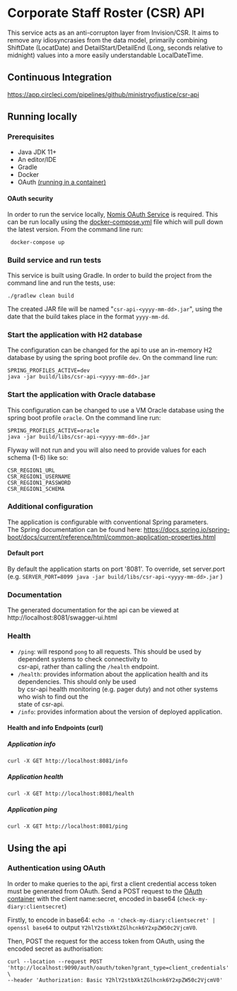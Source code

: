 # Corporate Staff Roster (CSR) API
This service acts as an anti-corrupton layer from Invision/CSR.
It aims to remove any idiosyncrasies from the data model, primarily combining ShiftDate (LocatDate) and DetailStart/DetailEnd (Long, seconds relative to midnight) values into a more easily understandable LocalDateTime.

## Continuous Integration  
https://app.circleci.com/pipelines/github/ministryofjustice/csr-api

## Running locally  
  
### Prerequisites  
* Java JDK 11+  
* An editor/IDE
* Gradle  
* Docker  
* OAuth  [(running in a container)](#oauth-security)
  
#### OAuth security  
In order to run the service locally, [Nomis OAuth Service](https://github.com/ministryofjustice/nomis-oauth2-server/) is required. This can be run locally using the [docker-compose.yml](docker-compose.yml) file which will pull down the latest version.  From the command line run:
  
```
 docker-compose up 
```  

### Build service and run tests  
This service is built using Gradle. In order to build the project from the command line and run the tests, use:
```  
./gradlew clean build  
```  
The created JAR file will be named "`csr-api-<yyyy-mm-dd>.jar`", using the date that the build takes place in the format `yyyy-mm-dd`. 

### Start the application with H2 database  
The configuration can be changed for the api to use an in-memory H2 database by using the spring boot profile `dev`. On the command line run:
  ```  
SPRING_PROFILES_ACTIVE=dev 
java -jar build/libs/csr-api-<yyyy-mm-dd>.jar  
```  

### Start the application with Oracle database  
This configuration can be changed to use a VM Oracle database using the spring boot profile `oracle`.  On the command line run:
  ```  
SPRING_PROFILES_ACTIVE=oracle 
java -jar build/libs/csr-api-<yyyy-mm-dd>.jar  
```  
Flyway will not run and you will also need to provide values for each schema (1-6) like so:

 ```
 CSR_REGION1_URL
 CSR_REGION1_USERNAME
 CSR_REGION1_PASSWORD
 CSR_REGION1_SCHEMA
```

### Additional configuration  
The application is configurable with conventional Spring parameters.  
The Spring documentation can be found here: https://docs.spring.io/spring-boot/docs/current/reference/html/common-application-properties.html  
  
#### Default port  
By default the application starts on port '8081'.   To override, set server.port (e.g. `SERVER_PORT=8099 java -jar build/libs/csr-api-<yyyy-mm-dd>.jar` )  
  
### Documentation  
The generated documentation for the api can be viewed at http://localhost:8081/swagger-ui.html  
  
### Health  
  
- `/ping`: will respond `pong` to all requests.  This should be used by dependent systems to check connectivity to   
csr-api, rather than calling the `/health` endpoint.  
- `/health`: provides information about the application health and its dependencies.  This should only be used  
by csr-api health monitoring (e.g. pager duty) and not other systems who wish to find out the   
state of csr-api.  
- `/info`: provides information about the version of deployed application.  
  
#### Health and info Endpoints (curl)  
  
##### Application info  
```  
curl -X GET http://localhost:8081/info  
```  
  
##### Application health  
```  
curl -X GET http://localhost:8081/health  
```  
  
##### Application ping  
```  
curl -X GET http://localhost:8081/ping  
```  
[comment]: <> (mention H2 console endpoint)

## Using the api  
  
### Authentication using OAuth
In order to make queries to the api, first a client credential access token must be generated from OAuth. Send a POST request to the [OAuth container](#oauth-security) with the client name:secret, encoded in base64 (`check-my-diary:clientsecret`)

Firstly, to encode in base64: `echo -n 'check-my-diary:clientsecret' | openssl base64` to output `Y2hlY2stbXktZGlhcnk6Y2xpZW50c2VjcmV0`. 

 Then, POST the request for the access token from OAuth, using the encoded secret as authorisation:
 ```
 curl --location --request POST 'http://localhost:9090/auth/oauth/token?grant_type=client_credentials' \
 --header 'Authorization: Basic Y2hlY2stbXktZGlhcnk6Y2xpZW50c2VjcmV0'
```
